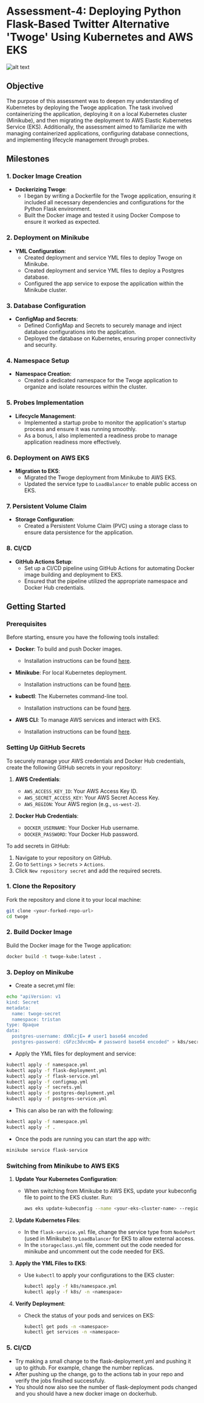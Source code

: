 # Assessment-4: Deploying Python Flask-Based Twitter Alternative 'Twoge' Using Kubernetes and AWS EKS

![alt text](./Screenshot%202024-09-14%20at%2010.50.42 AM.png)

## Objective

The purpose of this assessment was to deepen my understanding of Kubernetes by deploying the Twoge application. The task involved containerizing the application, deploying it on a local Kubernetes cluster (Minikube), and then migrating the deployment to AWS Elastic Kubernetes Service (EKS). Additionally, the assessment aimed to familiarize me with managing containerized applications, configuring database connections, and implementing lifecycle management through probes.

## Milestones

### 1. Docker Image Creation
- **Dockerizing Twoge**:
  - I began by writing a Dockerfile for the Twoge application, ensuring it included all necessary dependencies and configurations for the Python Flask environment.
  - Built the Docker image and tested it using Docker Compose to ensure it worked as expected.

### 2. Deployment on Minikube
- **YML Configuration**:
  - Created deployment and service YML files to deploy Twoge on Minikube.
  - Created deployment and service YML files to deploy a Postgres database.
  - Configured the app service to expose the application within the Minikube cluster.

### 3. Database Configuration
- **ConfigMap and Secrets**:
  - Defined ConfigMap and Secrets to securely manage and inject database configurations into the application.
  - Deployed the database on Kubernetes, ensuring proper connectivity and security.

### 4. Namespace Setup
- **Namespace Creation**:
  - Created a dedicated namespace for the Twoge application to organize and isolate resources within the cluster.

### 5. Probes Implementation
- **Lifecycle Management**:
  - Implemented a startup probe to monitor the application's startup process and ensure it was running smoothly.
  - As a bonus, I also implemented a readiness probe to manage application readiness more effectively.

### 6. Deployment on AWS EKS
- **Migration to EKS**:
  - Migrated the Twoge deployment from Minikube to AWS EKS.
  - Updated the service type to `LoadBalancer` to enable public access on EKS.

### 7. Persistent Volume Claim
- **Storage Configuration**:
  - Created a Persistent Volume Claim (PVC) using a storage class to ensure data persistence for the application.

### 8. CI/CD
- **GitHub Actions Setup**:
  - Set up a CI/CD pipeline using GitHub Actions for automating Docker image building and deployment to EKS.
  - Ensured that the pipeline utilized the appropriate namespace and Docker Hub credentials.

## Getting Started

### Prerequisites

Before starting, ensure you have the following tools installed:

- **Docker**: To build and push Docker images.
  - Installation instructions can be found [here](https://docs.docker.com/get-docker/).

- **Minikube**: For local Kubernetes deployment.
  - Installation instructions can be found [here](https://minikube.sigs.k8s.io/docs/start/).

- **kubectl**: The Kubernetes command-line tool.
  - Installation instructions can be found [here](https://kubernetes.io/docs/tasks/tools/install-kubectl/).

- **AWS CLI**: To manage AWS services and interact with EKS.
  - Installation instructions can be found [here](https://docs.aws.amazon.com/cli/latest/userguide/install-cliv2.html).

### Setting Up GitHub Secrets

To securely manage your AWS credentials and Docker Hub credentials, create the following GitHub secrets in your repository:

1. **AWS Credentials**:
   - `AWS_ACCESS_KEY_ID`: Your AWS Access Key ID.
   - `AWS_SECRET_ACCESS_KEY`: Your AWS Secret Access Key.
   - `AWS_REGION`: Your AWS region (e.g., `us-west-2`).

2. **Docker Hub Credentials**:
   - `DOCKER_USERNAME`: Your Docker Hub username.
   - `DOCKER_PASSWORD`: Your Docker Hub password.

To add secrets in GitHub:

1. Navigate to your repository on GitHub.
2. Go to `Settings` > `Secrets` > `Actions`.
3. Click `New repository secret` and add the required secrets.

### 1. Clone the Repository
Fork the repository and clone it to your local machine:
```bash
git clone <your-forked-repo-url>
cd twoge
```

### 2. Build Docker Image
Build the Docker image for the Twoge application:
```bash
docker build -t twoge-kube:latest .
```

### 3. Deploy on Minikube
- Create a secret.yml file:
```bash
echo "apiVersion: v1
kind: Secret
metadata:
  name: twoge-secret
  namespace: tristan
type: Opaque
data:
  postgres-username: dXNlcjE= # user1 base64 encoded
  postgres-password: cGFzc3dvcmQ= # password base64 encoded" > k8s/secrets.yml
```

- Apply the YML files for deployment and service:
```bash
kubectl apply -f namespace.yml
kubectl apply -f flask-deployment.yml
kubectl apply -f flask-service.yml
kubectl apply -f configmap.yml
kubectl apply -f secrets.yml
kubectl apply -f postgres-deployment.yml
kubectl apply -f postgres-service.yml
```
- This can also be ran with the following:
```bash
kubectl apply -f namespace.yml
kubectl apply -f .
```
- Once the pods are running you can start the app with:
```bash
minikube service flask-service
```

### Switching from Minikube to AWS EKS

1. **Update Your Kubernetes Configuration**:
   - When switching from Minikube to AWS EKS, update your kubeconfig file to point to the EKS cluster. Run:
     ```bash
     aws eks update-kubeconfig --name <your-eks-cluster-name> --region <your-aws-region>
     ```

2. **Update Kubernetes Files**:
   - In the `flask-service.yml` file, change the service type from `NodePort` (used in Minikube) to `LoadBalancer` for EKS to allow external access.
   - In the `storageclass.yml` file, comment out the code needed for minikube and uncomment out the code needed for EKS.

3. **Apply the YML Files to EKS**:
   - Use `kubectl` to apply your configurations to the EKS cluster:
     ```bash
     kubectl apply -f k8s/namespace.yml
     kubectl apply -f k8s/ -n <namespace>
     ```

4. **Verify Deployment**:
   - Check the status of your pods and services on EKS:
     ```bash
     kubectl get pods -n <namespace>
     kubectl get services -n <namespace>
     ```

### 5. CI/CD
- Try making a small change to the flask-deployment.yml and pushing it up to github. For example, change the number replicas. 
- After pushing up the change, go to the actions tab in your repo and verify the jobs finsihed successfuly.
- You should now also see the number of flask-deployment pods changed and you should have a new docker image on dockerhub.